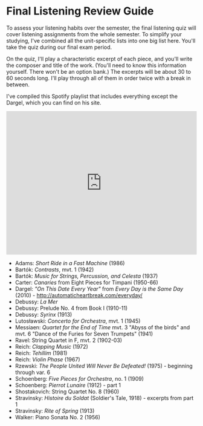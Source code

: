 # Final Listening Review Guide

To assess your listening habits over the semester, the final listening quiz will cover listening assignments from the whole semester. To simplify your studying, I've combined all the unit-specific lists into one big list here. You'll take the quiz during our final exam period. 

On the quiz, I'll play a characteristic excerpt of each piece, and you'll write the composer and title of the work. (You'll need to know this information yourself. There won't be an option bank.) The excerpts will be about 30 to 60 seconds long. I'll play through all of them in order twice with a break in between.

I've compiled this Spotify playlist that includes everything except the Dargel, which you can find on his site.

<iframe src="https://embed.spotify.com/?uri=spotify%3Auser%3Adavemacdo%3Aplaylist%3A7mH0EEljRTRZH7z9rGF6Qf" width="100%" height="380" frameborder="0" allowtransparency="true"></iframe>

- Adams: _Short Ride in a Fast Machine_ (1986)
- Bartók: _Contrasts_, mvt. 1 (1942)
- Bartók: _Music for Strings, Percussion, and Celesta_ (1937)
- Carter: _Canaries_ from Eight Pieces for Timpani (1950-66)
- Dargel: _"On This Date Every Year"_ from _Every Day is the Same Day_ (2010) - <http://automaticheartbreak.com/everyday/>
- Debussy: _La Mer_
- Debussy: Prelude No. 4 from Book I (1910-11)
- Debussy: _Syrinx_ (1913)
- Lutosławski: _Concerto for Orchestra_, mvt. 1 (1945)
- Messiaen: _Quartet for the End of Time_ mvt. 3 "Abyss of the birds" and mvt. 6 "Dance of the Furies for Seven Trumpets" (1941)
- Ravel: String Quartet in F, mvt. 2 (1902-03)
- Reich: _Clapping Music_ (1972)
- Reich: _Tehillim_ (1981)
- Reich: _Violin Phase_ (1967)
- Rzewski: _The People United Will Never Be Defeated!_ (1975) - beginning through var. 6
- Schoenberg: _Five Pieces for Orchestra_, no. 1 (1909)
- Schoenberg: _Pierrot Lunaire_ (1912) - part 1
- Shostakovich: String Quartet No. 8 (1960)
- Stravinsky: _Histoire du Soldat_ (Soldier's Tale, 1918) - excerpts from part 1
- Stravinsky: _Rite of Spring_ (1913)
- Walker: Piano Sonata No. 2 (1956)

